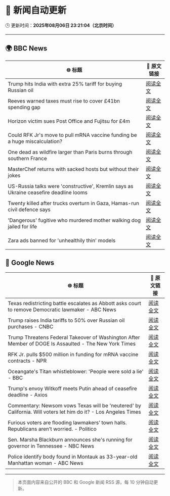 # 🧠 新闻自动更新

🕒 更新时间：**2025年08月06日 23:21:04（北京时间）**

---

## 🌍 BBC News

| 🌐 标题 | 🔗 原文链接 |
|--------|-------------|
| Trump hits India with extra 25% tariff for buying Russian oil | [阅读全文](https://www.bbc.com/news/articles/c1dxr1g4y7yo?at_medium=RSS&at_campaign=rss) |
| Reeves warned taxes must rise to cover £41bn spending gap | [阅读全文](https://www.bbc.com/news/articles/cn85vyd1epzo?at_medium=RSS&at_campaign=rss) |
| Horizon victim sues Post Office and Fujitsu for £4m | [阅读全文](https://www.bbc.com/news/articles/c30zq28v0dlo?at_medium=RSS&at_campaign=rss) |
| Could RFK Jr's move to pull mRNA vaccine funding be a huge miscalculation? | [阅读全文](https://www.bbc.com/news/articles/cly75p9yd67o?at_medium=RSS&at_campaign=rss) |
| One dead as wildfire larger than Paris burns through southern France | [阅读全文](https://www.bbc.com/news/articles/cj6y803pjkwo?at_medium=RSS&at_campaign=rss) |
| MasterChef returns with sacked hosts but without their jokes | [阅读全文](https://www.bbc.com/news/articles/cn92vw9gl74o?at_medium=RSS&at_campaign=rss) |
| US-Russia talks were 'constructive', Kremlin says as Ukraine ceasefire deadline looms | [阅读全文](https://www.bbc.com/news/articles/cr5rdl1y8ndo?at_medium=RSS&at_campaign=rss) |
| Twenty killed after trucks overturn in Gaza, Hamas-run civil defence says | [阅读全文](https://www.bbc.com/news/articles/cz60dy2908do?at_medium=RSS&at_campaign=rss) |
| 'Dangerous' fugitive who murdered mother walking dog jailed for life | [阅读全文](https://www.bbc.com/news/articles/c4gjdrlj9pdo?at_medium=RSS&at_campaign=rss) |
| Zara ads banned for 'unhealthily thin' models | [阅读全文](https://www.bbc.com/news/articles/cp941z3nnnxo?at_medium=RSS&at_campaign=rss) |

## 📰 Google News

| 🌐 标题 | 🔗 原文链接 |
|--------|-------------|
| Texas redistricting battle escalates as Abbott asks court to remove Democratic lawmaker - ABC News | [阅读全文](https://news.google.com/rss/articles/CBMiqwFBVV95cUxQWmpjYTAza2JSakNvVWdlNE5ia2ExQUtlX2dvcWJKLVVZZDJReFpQZnZfYm1pU1lsYktZdTc2dUFwdXg5S3BhaTVpenpYOWh4THlsUmlBa2NYZloyRWZuUnVEV1h3M1dLNGplbmNhVi1BcGFCaWtoQTVtU0NUM1Z2V0wwSEJfM2xtV2JaRWl1c09TQ0tqaEEwcUJiQ3RSczBNOVczUmJpSzN1bEnSAbABQVVfeXFMTUpRdTZjbFlUMFRNTzUzWHhTbFFXNHRQOEtjQVVMNnhWaU1aQlB4bHZUNHFTLUctYVBGeEpkZWVaZWVVbkxkVDROdGhFQ3JybVNGY0tERHpMZ1RadEctNGNzYzNJNEt2ZkMzNXlrUFhFUTlDZzV3RnJRWFhGcVl2S2ZOZG5PbllWMno1dGNaNHZ6QVZPYl9mQUZEV3daRENsMDE4eUx0bmRVOUJoaUNhbGQ?oc=5) |
| Trump raises India tariffs to 50% over Russian oil purchases - CNBC | [阅读全文](https://news.google.com/rss/articles/CBMieEFVX3lxTE9KU3JUN2dYa2dHXzgwT0NTQnkyLUV2NE9MdjVNVE1mdFc3bUxPVzQyUmJaNkJ4Nk5XWXdWNkl0TVVETHBpNVN6YUg0aHhENjVrTE5seW56aVNFWUs0NTZRdTFJWDBpeThhazJJSUlQc0VCMUNwUS11UdIBfkFVX3lxTE1ucWQwWlhfUGZ0VTBJM1RpNEFEQnEwWUgxMEFNR2pDeTMxd1FDZVVTRXRDT1lid0gydV81bUJVZDB1TUVIVTBhTjRlS0JkTkhDSTlBTlp3dTBBZjRNbFhJMFhSS1I4azNzMHFhRFJic1QxTzUxSEVZenZIVmR6dw?oc=5) |
| Trump Threatens Federal Takeover of Washington After Member of DOGE Is Assaulted - The New York Times | [阅读全文](https://news.google.com/rss/articles/CBMihgFBVV95cUxNbzlOWkZtQ2JUdFpXLVRKQ0JOUHpEd3JRMVI0YVhNM1JiQWUtVk1jVThFN2diR2drb1dBalpEeFgwWTBYWDhoYWpRRThndGR2dWlRMUN6NklfVXA4U0N6eFZFdHcxY3J6ZEQyZ0VIbWVaTU9iTTBqNHJ4LVExRVQ2b2tRQVlMQQ?oc=5) |
| RFK Jr. pulls $500 million in funding for mRNA vaccine contracts - NPR | [阅读全文](https://news.google.com/rss/articles/CBMijAFBVV95cUxNbXl0N21oMW5KbDV0TnV6cGx2UERhRXpsTGh4dHNIdXppeXR0YkFsRVoxZHlZd1pOMzVuWXBYcnM5OFNHRVYwLVhDTXcxcnVVQWhYUjVaQlhSTzhMc3VlTkNLdm9JREpXWlRKRVVqVlc5VkdhTWlUYkVqUFl1WDM5dGhDOC1JMjB1TW9xNQ?oc=5) |
| Oceangate's Titan whistleblower: 'People were sold a lie' - BBC | [阅读全文](https://news.google.com/rss/articles/CBMiWkFVX3lxTE5hY1BMbHBJUmJ4V05neTktYVNQMnQ1VXNlcE1sZjZIUFcta1RsbjA2SE1MSEhVbjdBOE1DeEw3alRKalUxek1NYXhmRFd4NlU3WTBFcDN0SUxfZ9IBX0FVX3lxTE9UdEFMdDc0Z1Znb0NsSGdNaUU0eVM2MTFqdnFSN29ocmdsamhZOExYR0VibVJJQzNBY3BvUTh0Zk12b082R20yZUhTeHdreGlaekFldzJlRXVXYVpobURz?oc=5) |
| Trump's envoy Witkoff meets Putin ahead of ceasefire deadline - Axios | [阅读全文](https://news.google.com/rss/articles/CBMiiAFBVV95cUxNLXFHX3RtNWtXZVlXVFFzOVBMdElLZl9DTnYxZ1N1eDdEajhRZkFKUXRJM2w1akktZVJEZVdLaEtZd2hMM0xic0ttQl8wWE9Cell2cTJFWEpVSG5FYUpzWG1lMlV3QjNUS2M4a0xYQm9XSVBhWkZQOWJtcjBtcTJuUmsyU3FGYy1X?oc=5) |
| Commentary: Newsom vows Texas will be 'neutered' by California. Will voters let him do it? - Los Angeles Times | [阅读全文](https://news.google.com/rss/articles/CBMisAFBVV95cUxNWEZ4di1qOVRCbkpXTF9FMGtBSUI1QmkyMXRqMjdKNDh6eFN4Z2M3M083Ry15bGIwLVdZWHo4YWJLOE9tZmR2TDJSQ1JrckhpS3hLYkRZakpjejEtd0ZhazBOVlQzWk5ZcnlIeG11NklJOWhJN0twaUlrTjFUczQyajVNUHJoaEs5SXVuakx4YTdUMGp0WC04UWk3ZndwMlUyOWZWbFo4MXdQSG9EdnVMdA?oc=5) |
| Furious voters are flooding lawmakers’ town halls. Republicans aren’t worried. - Politico | [阅读全文](https://news.google.com/rss/articles/CBMihgFBVV95cUxNSmhjUG9qOHFFOGdtNXdmNFdpLUtzSVU3bmx5UTFUVC05SHZwbTdSSW93UzVtYzA5RTl2My1kWUZMelIwdEo1UmhtdUx3OXZJdV9obnRyMEdhdnV1RDF2MDVjSXY5QjlxTE9TTmNscXMtMGFlSE9QbEdlb2tjZm1OUVEtRGFwQQ?oc=5) |
| Sen. Marsha Blackburn announces she's running for governor in Tennessee - NBC News | [阅读全文](https://news.google.com/rss/articles/CBMitgFBVV95cUxNR3NxVkQycndfOTBmd09uOEZUbWxtZEI5dG9HbDR0N3ZyV2FTbUtBbER0SWlRY1o4OWFnMDhOaGN5TkFhYUZwa0dLa1FGQmhCZ2Zmd3NIbFFnaEJTdXBYN0lhbVM4VDZoVm5NMkw5YkcycVlMSFpwWlRMWUlDTWJXTWpjOGtzSkMtQXV0Y0NYYWFTeE5obnpkLUI1cFQ3WDQ2QWN1ak5RU25WYzdVd2xhME5jUnZKUdIBVkFVX3lxTFB2NHNJUl9XN0NTalVGb25LYkMxbEJCS3ZoRFo3RXZvdUtMWGtFVUVPSlBtLUgtMDh2RGo0cnV0LXpTRTBxSlZFZ25nbFU1MW1vcVkzRzB3?oc=5) |
| Police identify body found in Montauk as 33-year-old Manhattan woman - ABC News | [阅读全文](https://news.google.com/rss/articles/CBMingFBVV95cUxQUC1DNS1EODZGdHlsQUVLblBndDlpY0ZjQWNaQXJiWWZfb3pKWFNKLTJRbmtoT0JtT2xUZ2FnenE2clcyMnlOaUp5VTBPUW44YmNXbU4tTFBRa1FXYzBSLVVfMjRaaGdFX1ZtUV8zS1dUeHJmY2tNZ2lsOHBzTXg0SzlSU0lKd1A0bEFqTmttUGJDZjd1NllTMjZCNzdid9IBowFBVV95cUxOSTA5OHJvU196a1loSXgzZ3doaVY5b0VnZzRtZGREbi1ienVCSWVwdzBRMWJ6UTRmaUdEbGRxNk51WUNlMk1oMl8wQXg1RlNKNW9neG50N3dHY2tYM2JBcG1tVllNN1VEUmw3cDhlck51c0kzWWdmejhXY1hyS0FwNlZXbm5YMTAzQXc1eGpSeXgtNVFnZ0thcjNsTFdtNTJSQVFn?oc=5) |

---
> 本页面内容来自公开的 BBC 和 Google 新闻 RSS 源，每 10 分钟自动更新。
